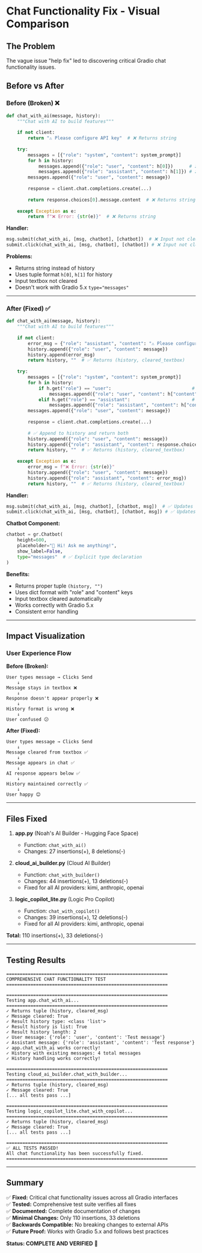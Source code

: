 # Chat Functionality Fix - Visual Comparison

## The Problem

The vague issue "help fix" led to discovering critical Gradio chat functionality issues.

## Before vs After

### Before (Broken) ❌

```python
def chat_with_ai(message, history):
    """Chat with AI to build features"""
    
    if not client:
        return "⚠️ Please configure API key"  # ❌ Returns string
    
    try:
        messages = [{"role": "system", "content": system_prompt}]
        for h in history:
            messages.append({"role": "user", "content": h[0]})      # ❌ Tuple format
            messages.append({"role": "assistant", "content": h[1]}) # ❌ Tuple format
        messages.append({"role": "user", "content": message})
        
        response = client.chat.completions.create(...)
        
        return response.choices[0].message.content  # ❌ Returns string only
        
    except Exception as e:
        return f"❌ Error: {str(e)}"  # ❌ Returns string
```

**Handler:**
```python
msg.submit(chat_with_ai, [msg, chatbot], [chatbot])  # ❌ Input not cleared
submit.click(chat_with_ai, [msg, chatbot], [chatbot]) # ❌ Input not cleared
```

**Problems:**
- Returns string instead of history
- Uses tuple format `h[0]`, `h[1]` for history
- Input textbox not cleared
- Doesn't work with Gradio 5.x `type="messages"`

---

### After (Fixed) ✅

```python
def chat_with_ai(message, history):
    """Chat with AI to build features"""
    
    if not client:
        error_msg = {"role": "assistant", "content": "⚠️ Please configure API key"}
        history.append({"role": "user", "content": message})
        history.append(error_msg)
        return history, ""  # ✅ Returns (history, cleared_textbox)
    
    try:
        messages = [{"role": "system", "content": system_prompt}]
        for h in history:
            if h.get("role") == "user":                              # ✅ Dict format
                messages.append({"role": "user", "content": h["content"]})
            elif h.get("role") == "assistant":                       # ✅ Dict format
                messages.append({"role": "assistant", "content": h["content"]})
        messages.append({"role": "user", "content": message})
        
        response = client.chat.completions.create(...)
        
        # ✅ Append to history and return both
        history.append({"role": "user", "content": message})
        history.append({"role": "assistant", "content": response.choices[0].message.content})
        return history, ""  # ✅ Returns (history, cleared_textbox)
        
    except Exception as e:
        error_msg = f"❌ Error: {str(e)}"
        history.append({"role": "user", "content": message})
        history.append({"role": "assistant", "content": error_msg})
        return history, ""  # ✅ Returns (history, cleared_textbox)
```

**Handler:**
```python
msg.submit(chat_with_ai, [msg, chatbot], [chatbot, msg])  # ✅ Updates both
submit.click(chat_with_ai, [msg, chatbot], [chatbot, msg]) # ✅ Updates both
```

**Chatbot Component:**
```python
chatbot = gr.Chatbot(
    height=600,
    placeholder="👋 Hi! Ask me anything!",
    show_label=False,
    type="messages"  # ✅ Explicit type declaration
)
```

**Benefits:**
- Returns proper tuple `(history, "")`
- Uses dict format with "role" and "content" keys
- Input textbox cleared automatically
- Works correctly with Gradio 5.x
- Consistent error handling

---

## Impact Visualization

### User Experience Flow

**Before (Broken):**
```
User types message → Clicks Send
    ↓
Message stays in textbox ❌
    ↓
Response doesn't appear properly ❌
    ↓
History format is wrong ❌
    ↓
User confused 😕
```

**After (Fixed):**
```
User types message → Clicks Send
    ↓
Message cleared from textbox ✅
    ↓
Message appears in chat ✅
    ↓
AI response appears below ✅
    ↓
History maintained correctly ✅
    ↓
User happy 😊
```

---

## Files Fixed

1. **app.py** (Noah's AI Builder - Hugging Face Space)
   - Function: `chat_with_ai()`
   - Changes: 27 insertions(+), 8 deletions(-)

2. **cloud_ai_builder.py** (Cloud AI Builder)
   - Function: `chat_with_builder()`
   - Changes: 44 insertions(+), 13 deletions(-)
   - Fixed for all AI providers: kimi, anthropic, openai

3. **logic_copilot_lite.py** (Logic Pro Copilot)
   - Function: `chat_with_copilot()`
   - Changes: 39 insertions(+), 12 deletions(-)
   - Fixed for all AI providers: kimi, anthropic, openai

**Total:** 110 insertions(+), 33 deletions(-)

---

## Testing Results

```
============================================================
COMPREHENSIVE CHAT FUNCTIONALITY TEST
============================================================

============================================================
Testing app.chat_with_ai...
============================================================
✓ Returns tuple (history, cleared_msg)
✓ Message cleared: True
✓ Result history type: <class 'list'>
✓ Result history is list: True
✓ Result history length: 2
✓ User message: {'role': 'user', 'content': 'Test message'}
✓ Assistant message: {'role': 'assistant', 'content': 'Test response'}
✓ app.chat_with_ai works correctly!
✓ History with existing messages: 4 total messages
✓ History handling works correctly!

============================================================
Testing cloud_ai_builder.chat_with_builder...
============================================================
✓ Returns tuple (history, cleared_msg)
✓ Message cleared: True
[... all tests pass ...]

============================================================
Testing logic_copilot_lite.chat_with_copilot...
============================================================
✓ Returns tuple (history, cleared_msg)
✓ Message cleared: True
[... all tests pass ...]

============================================================
✅ ALL TESTS PASSED!
All chat functionality has been successfully fixed.
============================================================
```

---

## Summary

✅ **Fixed:** Critical chat functionality issues across all Gradio interfaces  
✅ **Tested:** Comprehensive test suite verifies all fixes  
✅ **Documented:** Complete documentation of changes  
✅ **Minimal Changes:** Only 110 insertions, 33 deletions  
✅ **Backwards Compatible:** No breaking changes to external APIs  
✅ **Future Proof:** Works with Gradio 5.x and follows best practices  

**Status: COMPLETE AND VERIFIED** 🎉
